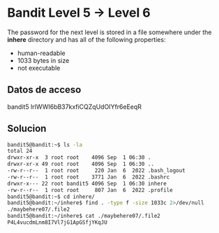 # Bandit Level 5 → Level 6
The password for the next level is stored in a file somewhere under the **inhere** directory and has all of the following properties:

-   human-readable
-   1033 bytes in size
-   not executable

## Datos de acceso
bandit5
lrIWWI6bB37kxfiCQZqUdOIYfr6eEeqR

## Solucion
```bash
bandit5@bandit:~$ ls -la
total 24
drwxr-xr-x  3 root root    4096 Sep  1 06:30 .
drwxr-xr-x 49 root root    4096 Sep  1 06:30 ..
-rw-r--r--  1 root root     220 Jan  6  2022 .bash_logout
-rw-r--r--  1 root root    3771 Jan  6  2022 .bashrc
drwxr-x--- 22 root bandit5 4096 Sep  1 06:30 inhere
-rw-r--r--  1 root root     807 Jan  6  2022 .profile
bandit5@bandit:~$ cd inhere/
bandit5@bandit:~/inhere$ find . -type f -size 1033c 2>/dev/null
./maybehere07/.file2
bandit5@bandit:~/inhere$ cat ./maybehere07/.file2
P4L4vucdmLnm8I7Vl7jG1ApGSfjYKqJU
```

